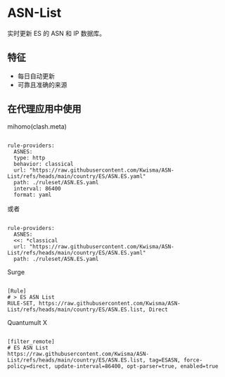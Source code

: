 
# ASN-List
    
实时更新 ES 的 ASN 和 IP 数据库。
    
## 特征
    
- 每日自动更新
- 可靠且准确的来源
    
## 在代理应用中使用
    
mihomo(clash.meta)
   
<pre><code class="language-javascript">
rule-providers:
  ASNES:
  type: http
  behavior: classical
  url: "https://raw.githubusercontent.com/Kwisma/ASN-List/refs/heads/main/country/ES/ASN.ES.yaml"
  path: ./ruleset/ASN.ES.yaml
  interval: 86400
  format: yaml
</code></pre>

或者

<pre><code class="language-javascript">
rule-providers:
  ASNES:
  <<: *classical
  url: "https://raw.githubusercontent.com/Kwisma/ASN-List/refs/heads/main/country/ES/ASN.ES.yaml"
  path: ./ruleset/ASN.ES.yaml
</code></pre>
    
Surge
    
<pre><code class="language-javascript">
[Rule]
# > ES ASN List
RULE-SET, https://raw.githubusercontent.com/Kwisma/ASN-List/refs/heads/main/country/ES/ASN.ES.list, Direct
</code></pre>
    
Quantumult X
    
<pre><code class="language-javascript">
[filter_remote]
# ES ASN List
https://raw.githubusercontent.com/Kwisma/ASN-List/refs/heads/main/country/ES/ASN.ES.list, tag=ESASN, force-policy=direct, update-interval=86400, opt-parser=true, enabled=true
</code></pre>
